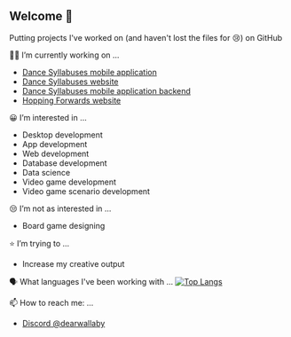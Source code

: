 ## Welcome 👋

Putting projects I've worked on (and haven't lost the files for 😢) on GitHub

👨‍💻 I’m currently working on ...
* [Dance Syllabuses mobile application](https://github.com/ProjectsKoryHasWorkedOn/DanceSyllabusesApp_2024)
* [Dance Syllabuses website](https://dancesyllabuses.com)
* [Dance Syllabuses mobile application backend](https://github.com/ProjectsKoryHasWorkedOn/2024_Dance_Syllabuses_App_Backend)
* [Hopping Forwards website](https://hoppingforwards.com/)

😀 I’m interested in ...
* Desktop development
* App development
* Web development
* Database development
* Data science
* Video game development
* Video game scenario development

😒 I’m not as interested in ...
* Board game designing

⭐ I’m trying to ...
* Increase my creative output

🗣️ What languages I've been working with ...
[![Top Langs](https://github-readme-stats.vercel.app/api/top-langs/?username=ProjectsKoryHasWorkedOn)](https://github.com/anuraghazra/github-readme-stats)

📫 How to reach me: ...
* [Discord @dearwallaby](https://discord.com/users/users/351352351870943233)







